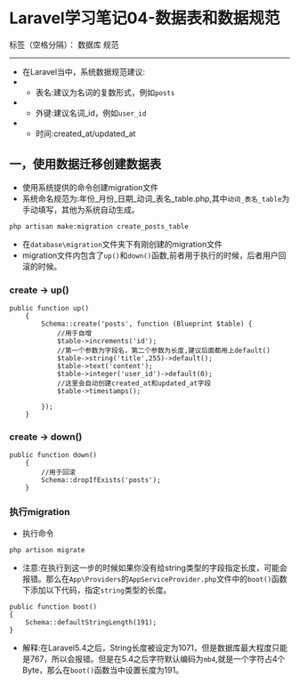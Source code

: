 ﻿# Laravel学习笔记04-数据表和数据规范

标签（空格分隔）： 数据库 规范

---

- 在Laravel当中，系统数据规范建议:
-  - 表名:建议为名词的复数形式，例如`posts`
- - 外键:建议名词_id，例如`user_id`
- - 时间:created_at/updated_at

## 一，使用数据迁移创建数据表
- 使用系统提供的命令创建migration文件
- 系统命名规范为:年份_月份_日期_动词_表名_table.php,其中`动词_表名_table`为手动填写，其他为系统自动生成。
```
php artisan make:migration create_posts_table
```
- 在`database\migration`文件夹下有刚创建的migration文件
- migration文件内包含了`up()`和`down()`函数,前者用于执行的时候，后者用户回滚的时候。
### create -> up()
```
public function up()
    {
		Schema::create('posts', function (Blueprint $table) {
			//用于自增
			$table->increments('id');
			//第一个参数为字段名，第二个参数为长度,建议后面都用上default()
			$table->string('title',255)->default();
			$table->text('content');
			$table->integer('user_id')->default(0);
			//这里会自动创建created_at和updated_at字段
			$table->timestamps();

		});
    }
```
### create -> down()
```
public function down()
    {
    	//用于回滚
		Schema::dropIfExists('posts');
    }
```

### 执行migration
- 执行命令
```
php artison migrate
```
- 注意:在执行到这一步的时候如果你没有给string类型的字段指定长度，可能会报错。那么在`App\Providers`的`AppServiceProvider.php`文件中的`boot()`函数下添加以下代码，指定`string`类型的长度。
```
public function boot()
{
    Schema::defaultStringLength(191);
}
```
- 解释:在Laravel5.4之后，String长度被设定为1071，但是数据库最大程度只能是767，所以会报错。但是在5.4之后字符默认编码为`mb4`,就是一个字符占4个Byte，那么在`boot()`函数当中设置长度为191。

